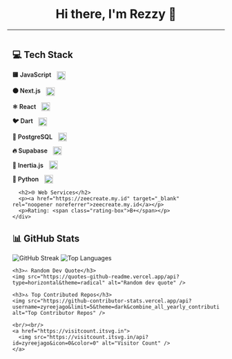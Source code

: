 <h1 align="center">Hi there, I'm Rezzy 👋</h1>


---

<style>
  .container {
    display: flex;
    flex-wrap: wrap;
    gap: 2rem;
    justify-content: center;
  }
  .left, .right {
    flex: 1 1 350px;
    max-width: 480px;
  }
  .tech-stack h2, .github-stats h2 {
    margin-bottom: 1rem;
  }
  .tech-list {
    display: flex;
    flex-direction: column;
    gap: 0.8rem;
  }
  .tech-item {
    display: flex;
    align-items: center;
    gap: 0.8rem;
    font-weight: 600;
  }
  .rating-box {
    font-size: 1.5rem;
    font-weight: bold;
    padding: 0.2rem 0.6rem;
    border-radius: 5px;
    background-color: #4caf50; /* hijau */
    color: white;
    width: fit-content;
  }
</style>

<div class="container">
  <div class="left">
    <div class="tech-stack">
      <h2>💻 Tech Stack</h2>
      <div class="tech-list">
        <div class="tech-item">🟨 JavaScript <img src="https://img.shields.io/badge/javascript-%23323330.svg?style=flat&logo=javascript&logoColor=%23F7DF1E" alt="JS" height="20"/></div>
        <div class="tech-item">⚫ Next.js <img src="https://img.shields.io/badge/Next.js-%23000000.svg?style=flat&logo=nextdotjs&logoColor=white" alt="Next.js" height="20"/></div>
        <div class="tech-item">⚛️ React <img src="https://img.shields.io/badge/react-%2320232a.svg?style=flat&logo=react&logoColor=%2361DAFB" alt="React" height="20"/></div>
        <div class="tech-item">🐦 Dart <img src="https://img.shields.io/badge/dart-%230175C2.svg?style=flat&logo=dart&logoColor=white" alt="Dart" height="20"/></div>
        <div class="tech-item">🐘 PostgreSQL <img src="https://img.shields.io/badge/postgresql-%23336791.svg?style=flat&logo=postgresql&logoColor=white" alt="PostgreSQL" height="20"/></div>
        <div class="tech-item">🔥 Supabase <img src="https://img.shields.io/badge/Supabase-3ECF8E?style=flat&logo=supabase&logoColor=white" alt="Supabase" height="20"/></div>
        <div class="tech-item">🔀 Inertia.js <img src="https://img.shields.io/badge/Inertia.js-444444?style=flat&logo=javascript&logoColor=white" alt="Inertia.js" height="20"/></div>
        <div class="tech-item">🐍 Python <img src="https://img.shields.io/badge/python-3670A0?style=flat&logo=python&logoColor=ffdd54" alt="Python" height="20"/></div>
      </div>

      <h2>🌐 Web Services</h2>
      <p><a href="https://zeecreate.my.id" target="_blank" rel="noopener noreferrer">zeecreate.my.id</a></p>
      <p>Rating: <span class="rating-box">B+</span></p>
    </div>
  </div>

  <div class="right">
    <div class="github-stats">
      <h2>📊 GitHub Stats</h2>
      <img src="https://github-readme-streak-stats.herokuapp.com/?user=zyreejago&theme=dark&hide_border=false" alt="GitHub Streak" />
      <img src="https://github-readme-stats.vercel.app/api/top-langs/?username=zyreejago&theme=dark&hide_border=false&include_all_commits=false&count_private=false&layout=compact" alt="Top Languages" />
    </div>

    <h3>✍️ Random Dev Quote</h3>
    <img src="https://quotes-github-readme.vercel.app/api?type=horizontal&theme=radical" alt="Random dev quote" />

    <h3>🔝 Top Contributed Repos</h3>
    <img src="https://github-contributor-stats.vercel.app/api?username=zyreejago&limit=5&theme=dark&combine_all_yearly_contributions=true" alt="Top Contributor Repos" />

    <br/><br/>
    <a href="https://visitcount.itsvg.in">
      <img src="https://visitcount.itsvg.in/api?id=zyreejago&icon=0&color=0" alt="Visitor Count" />
    </a>
  </div>
</div>

---

<!-- Proudly created with GPRM ( https://gprm.itsvg.in ) -->
